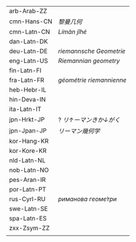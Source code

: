 | | |
|-|-|
| arb-Arab-ZZ |  |
| cmn-Hans-CN | _黎曼几何_ |
| cmn-Latn-CN | _Límàn jǐhé_ |
| dan-Latn-DK |  |
| deu-Latn-DE | _riemannsche Geometrie_ |
| eng-Latn-US | _Riemannian geometry_ |
| fin-Latn-FI |  |
| fra-Latn-FR | _géométrie riemannienne_ |
| heb-Hebr-IL |  |
| hin-Deva-IN |  |
| ita-Latn-IT |  |
| jpn-Hrkt-JP | ? _リ↑ーマンきか↓がく_ |
| jpn-Jpan-JP | _リーマン幾何学_ |
| kor-Hang-KR |  |
| kor-Kore-KR |  |
| nld-Latn-NL |  |
| nob-Latn-NO |  |
| pes-Aran-IR |  |
| por-Latn-PT |  |
| rus-Cyrl-RU | _риманова геоме́три_ |
| swe-Latn-SE |  |
| spa-Latn-ES |  |
| zxx-Zsym-ZZ |  |
|  |  |
